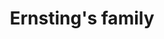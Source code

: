 ---
title: "Ernsting's family"
url: /kassel/ernstings-family-untere-koenigsstrasse/
shop: Kleidung
---